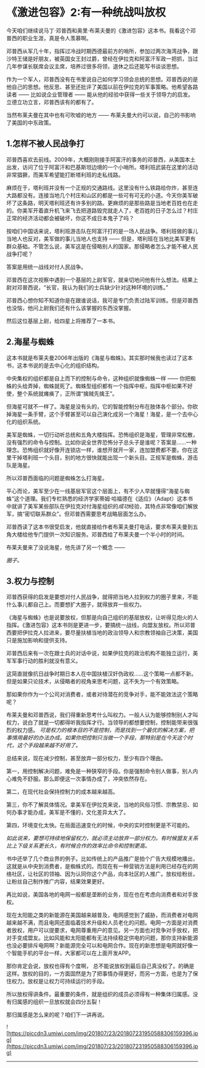 # 《激进包容》2:有一种统战叫放权

今天咱们继续说马丁·邓普西和奥里·布莱夫曼的《激进包容》这本书。我看这个邓普西的职业生涯，真是令人羡慕啊。

邓普西从军几十年，指挥过冷战时期西德最前方的哨所，参加过两次海湾战争，跟沙特王储是好朋友，被英国女王封过爵，曾经在伊拉克和阿富汗军政一把抓，当过几年参谋长联席会议主席，培养过很多将领，退休之后还能写书谈谈思想。

作为一个军人，邓普西没有在书里说自己如何学习领会总统的思想。邓普西说的是他自己的思想。他反思、甚至还批评了美国以前在伊拉克的军事策略。他希望各路读者 —— 比如说企业管理者 —— 能从他的经验中获得一些关于领导力的启发。立德立功立言，邓普西该有的都有了。

当然布莱夫曼在其中也有可吹嘘的地方 —— 布莱夫曼大约可以说，自己的书影响了美国的中东政策。

## 1.怎样不被人民战争打

邓普西喜欢去前线。2009年，大概刚刚接手阿富汗的事务的邓普西，从美国本土出发，访问了位于阿富汗和巴基斯坦边境的一个小哨所。塔利班武装在这里的活动非常猖獗，而美军希望能打断塔利班的走私线路。

麻烦在于，塔利班并没有一个正规的交通路线。这里没有什么铁路给你炸，甚至连大路都没有。连接当地几个村庄和山区的都是一些可有可无的小道。今天你美军破坏了这条路，明天塔利班还有许多别的路。更麻烦的是那些路是当地老百姓也在走的。你美军开着直升机飞来飞去把道路毁完就走人了，老百姓的日子怎么过？村庄正常的经济活动都会被破坏，你这不成日本鬼子了吗？

按咱们中国话来说，塔利班游击队在阿富汗打的是一场人民战争。塔利班做的事儿当地人也反对，美军做的事儿当地人也支持 —— 但是，塔利班在当地比美军更有群众基础。不管怎么说，美军这是在侵略别人的国家。那侵略者怎么才能不被人民战争打呢？

答案是用统一战线对付人民战争。

邓普西在这次视察中遇到一个基层的上尉军官，就亲切地问他有什么想法。结果上尉对邓普西说，“长官，我认为我们的士兵缺少针对这种环境的训练。”

邓普西心想你知不知道你是在跟谁说话，我可是专门负责过陆军训练。但是邓普西也没恼，他问上尉我们还有什么该掌握的东西没掌握。

然后这位基层上尉，给四星上将推荐了一本书。

## 2.海星与蜘蛛

这本书就是布莱夫曼2006年出版的《海星与蜘蛛》。其实那时候我也读过了这本书，这本书说的是去中心化的组织结构。

中央集权的组织都是自上而下的控制与命令，这种组织就像蜘蛛一样 —— 你把蜘蛛的头给弄掉，蜘蛛就死了。蜘蛛型组织都有一个指挥中枢，指挥中枢如果不好使，整个系统就瘫痪了，正所谓“擒贼先擒王”。

但海星可就不一样了。海星是没有头的，它的智能控制分布在肢体各个部分。你砍掉海星一条手臂，这个手臂甚至可以自己演化成另一个海星！海星，是一个去中心化的组织系统。

美军是蜘蛛，一切行动听总统和五角大楼指挥。恐怖组织是海星，管理非常松散，没有强烈的命令与控制。比如你说全世界恐怖分子总头子是谁呢？答案是……一种理念。恐怖组织就好像开连锁店一样，谁想开就开一家，连加盟费都不要。你在这里干掉塔利班一个头目，别的地方很快就能出现一个新头目。正规军是蜘蛛，游击队是海星。

所以邓普西面临的问题是蜘蛛怎么打海星。

平心而论，美军至少在一线基层军官这个层面上，有不少人早就懂得“海星与蜘蛛”这个道理。我们专栏熟悉的经济学家蒂姆·哈福德在《适应》（Adapt）这本书中就讲了美军某些部队在伊拉克对付海星组织的*成功*经验，其特点非常像咱们解放军，搞“密切联系群众”。但邓普西需要思考战略层面怎么办。

邓普西读了这本书很受启发，他就直接给作者布莱夫曼打电话，要求布莱夫曼到五角大楼给他专门提供一次知识服务。邓普西给了布莱夫曼一个半小时的时间。

布莱夫曼来了没说海星，他先讲了另一个概念 ——

 *圈子。*

## 3.权力与控制

邓普西获得的启发是要想对付人民战争，就得把当地人拉到权力的圈子里来，不能什么事儿都自己上。而要想扩大圈子，就得放弃一些权力。

《海星与蜘蛛》也是说要放权，但那是向自己组织的基层放权，让听得见炮火的人指挥。《激进包容》这本书则是更进一步，要搞统一战线，向盟友放权。所以邓普西要把伊拉克人拉进来，要尽量扶植当地的政治领导人和宗教领袖自己决策，美国只是施加影响和提供支持。

邓普西后来有一次在跟士兵的对话中说，如果伊拉克的政治机构不能独立运行，美军军事行动的胜利就没有意义。

这简直就像抗日战争时期日本人在中国扶植汉奸伪政权……这个策略一点都不新。但是如果只论技术，从侵略者的视角来思考问题，这不失为一个有效策略。

那如果你作为一个公司对消费者，或者对待潜在的竞争对手，能不能效法这个策略呢？

布莱夫曼和邓普西说，我们得重新思考什么叫权力。一般人认为能够控制别人才叫权力，说白了就是一切都得听我指挥才行。当领导的都想要控制，控制能带来很强烈的权力感。 *可是权力的根本目的不是控制，而是找到一个最优的解决方案，把事情用最好的办法办成。如果你把控制只当做一个手段，那特别是在今天这个时代，这个手段越来越不好用了。*

总结来说，现在减少控制，甚至放弃一部分权力，至少有四个理由。

第一，用控制解决问题，难免是一种狭窄的手段。你是强制命令别人做事，别人内心难免不舒服。那么即便这一次事情办成了，冲突依然存在。

第二，在现代社会保持控制力的成本越来越高。

第三，你不了解具体情况。拿美军在伊拉克来说，当地的风俗习惯、宗教禁忌、如何办事才能办成，美军是不懂的，文化差异太大了。

第四，环境变化太快。在局面迅速变化的时候，中央的实时控制更是不可能的。

 *如此说来，要想可持续地保留权力，就必须主动放弃一部分权力。有时候盟友关系比上下级关系更长久，有时候合作的效率比命令和控制更高。*

书中还举了几个商业界的例子。比如传统上的产品推广是拍个广告大规模地播出，这就是从中央到消费者，是蜘蛛式的。而现在有一种营销方法是利用已经存在的网络社区，让社区的领袖、因为认同你这个产品，向本社区的人推广。放权给粉丝，让粉丝自己制作推广内容，结果效果更好。

再比如说，美国各地的电网一般都是垄断的业务，现在也在考虑向消费者和对手放权。

现在太阳能之类的新能源在美国越来越普及，电网感觉到了威胁，而消费者对电网越来越不满，而且电网还面临着技术升级和人员老化的问题。电网一方面是对消费者放权，用户可以提要求，电网尊重用户的意见。另一方面也对竞争对手放权，把对手变成盟友。比如风能和太阳能都有无法持续稳定供电的问题，那你支持新能源也没必要排斥电网啊？新能源完全可以和电网合作。现在的新思想是电网就好像一个智能手机的平台一样，大家都可以在上面开发APP。

那你肯定会说，放权也得有个度啊， 总不能说放权到最后自己真没权了。的确是这样。放权的目的，一方面固然是为了把事情办得更好，而另一方面，也是为了保住权力。放权是让权力可持续运行的手段。

所以放权得讲条件。最重要的条件，就是组织的成员必须得有一种集体归属感。没有归属感的组织一旦放权就会四分五裂！

那归属感是怎么来的呢？咱们下一讲再说。

![https://piccdn3.umiwi.com/img/201807/23/201807231950588306159396.jpg](https://piccdn3.umiwi.com/img/201807/23/201807231950588306159396.jpg)

---
